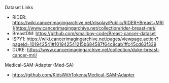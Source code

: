 Dataset Links
- RIDER: https://wiki.cancerimagingarchive.net/display/Public/RIDER+Breast+MRI](https://www.cancerimagingarchive.net/collection/rider-breast-mri/
- BreastDM: https://github.com/smallboy-code/Breast-cancer-dataset
- ISPY1: https://wiki.cancerimagingarchive.net/pages/viewpage.action?pageId=101942541#101942541215b684587f64c8cab1ffc45cd63f339
- DUKE: https://www.cancerimagingarchive.net/collection/duke-breast-cancer-mri/


Medical-SAM-Adapter (Med-SA)
- https://github.com/KidsWithTokens/Medical-SAM-Adapter 
